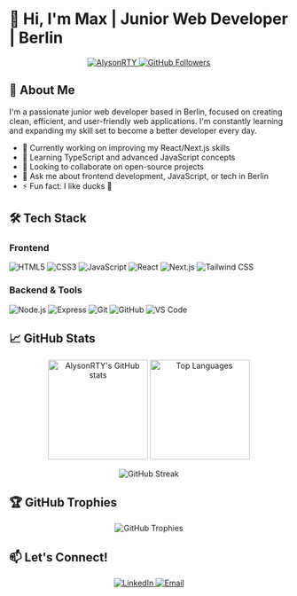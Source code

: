 # 👋 Hi, I'm Max | Junior Web Developer | Berlin

<p align="center">
  <a href="https://github.com/AlysonRTY">
    <img src="https://komarev.com/ghpvc/?username=AlysonRTY&label=Profile%20views&color=0e75b6&style=flat" alt="AlysonRTY" />
  </a>
  <a href="https://github.com/AlysonRTY?tab=followers">
    <img src="https://img.shields.io/github/followers/AlysonRTY?label=Followers&style=social" alt="GitHub Followers">
  </a>
</p>

## 🚀 About Me

I'm a passionate junior web developer based in Berlin, focused on creating clean, efficient, and user-friendly web applications. I'm constantly learning and expanding my skill set to become a better developer every day.

- 🔭 Currently working on improving my React/Next.js skills
- 🌱 Learning TypeScript and advanced JavaScript concepts
- 🤝 Looking to collaborate on open-source projects
- 💬 Ask me about frontend development, JavaScript, or tech in Berlin
- ⚡ Fun fact: I like ducks 🦆

## 🛠 Tech Stack

### Frontend
![HTML5](https://img.shields.io/badge/-HTML5-E34F26?style=flat&logo=html5&logoColor=white)
![CSS3](https://img.shields.io/badge/-CSS3-1572B6?style=flat&logo=css3&logoColor=white)
![JavaScript](https://img.shields.io/badge/-JavaScript-F7DF1E?style=flat&logo=javascript&logoColor=black)
![React](https://img.shields.io/badge/-React-61DAFB?style=flat&logo=react&logoColor=black)
![Next.js](https://img.shields.io/badge/-Next.js-000000?style=flat&logo=next.js&logoColor=white)
![Tailwind CSS](https://img.shields.io/badge/-Tailwind_CSS-38B2AC?style=flat&logo=tailwind-css&logoColor=white)

### Backend & Tools
![Node.js](https://img.shields.io/badge/-Node.js-339933?style=flat&logo=node.js&logoColor=white)
![Express](https://img.shields.io/badge/-Express-000000?style=flat&logo=express&logoColor=white)
![Git](https://img.shields.io/badge/-Git-F05032?style=flat&logo=git&logoColor=white)
![GitHub](https://img.shields.io/badge/-GitHub-181717?style=flat&logo=github&logoColor=white)
![VS Code](https://img.shields.io/badge/-VS_Code-007ACC?style=flat&logo=visual-studio-code&logoColor=white)

## 📈 GitHub Stats

<p align="center">
  <img height="180em" src="https://github-readme-stats.vercel.app/api?username=AlysonRTY&show_icons=true&theme=radical&include_all_commits=true&count_private=true" alt="AlysonRTY's GitHub stats" />
  <img height="180em" src="https://github-readme-stats.vercel.app/api/top-langs/?username=AlysonRTY&layout=compact&theme=radical" alt="Top Languages" />
</p>

<p align="center">
  <img src="https://github-readme-streak-stats.herokuapp.com/?user=AlysonRTY&theme=radical" alt="GitHub Streak" />
</p>

## 🏆 GitHub Trophies

<p align="center">
  <img src="https://github-profile-trophy.vercel.app/?username=AlysonRTY&theme=radical&no-frame=true&no-bg=true&margin-w=4" alt="GitHub Trophies" />
</p>

## 📫 Let's Connect!

<p align="center">
  <a href="https://www.linkedin.com/in/maximilian-pelzer/" target="_blank">
    <img src="https://img.shields.io/badge/-LinkedIn-0077B5?style=flat&logo=linkedin&logoColor=white" alt="LinkedIn"/>
  </a>
  <a href="mailto:variationsforpiano@gmail.com">
    <img src="https://img.shields.io/badge/-Email-D14836?style=flat&logo=gmail&logoColor=white" alt="Email"/>
  </a>
